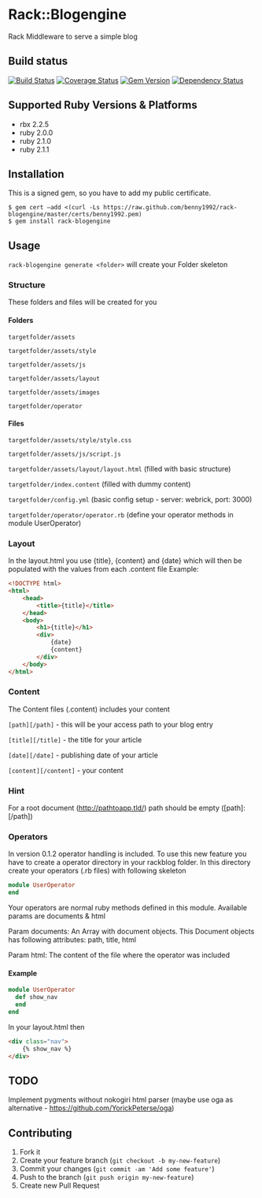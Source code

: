 # Rack::Blogengine

Rack Middleware to serve a simple blog

## Build status

[![Build Status](https://travis-ci.org/Benny1992/rack-blogengine.png?branch=master)](https://travis-ci.org/Benny1992/rack-blogengine)
[![Coverage Status](https://coveralls.io/repos/Benny1992/rack-blogengine/badge.png?branch=master)](https://coveralls.io/r/Benny1992/rack-blogengine?branch=master)
[![Gem Version](https://badge.fury.io/rb/rack-blogengine.png)](http://badge.fury.io/rb/rack-blogengine)
[![Dependency Status](https://gemnasium.com/Benny1992/rack-blogengine.png)](https://gemnasium.com/Benny1992/rack-blogengine)




## Supported Ruby Versions & Platforms

- rbx   2.2.5
- ruby  2.0.0
- ruby  2.1.0
- ruby  2.1.1


## Installation

This is a signed gem, so you have to add my public certificate.

    $ gem cert –add <(curl -Ls https://raw.github.com/benny1992/rack-blogengine/master/certs/benny1992.pem)
    $ gem install rack-blogengine

## Usage

`rack-blogengine generate <folder>` will create your Folder skeleton

### Structure

These folders and files will be created for you

#### Folders
`targetfolder/assets`

`targetfolder/assets/style`

`targetfolder/assets/js`

`targetfolder/assets/layout`

`targetfolder/assets/images`

`targetfolder/operator`

#### Files
`targetfolder/assets/style/style.css`

`targetfolder/assets/js/script.js`

`targetfolder/assets/layout/layout.html` (filled with basic structure)

`targetfolder/index.content` (filled with dummy content)

`targetfolder/config.yml` (basic config setup - server: webrick, port: 3000)

`targetfolder/operator/operator.rb` (define your operator methods in module UserOperator)

### Layout

In the layout.html you use {title}, {content} and {date} which will then be populated with the values from each .content file
Example:
```html
<!DOCTYPE html>
<html>
	<head>
		<title>{title}</title>
	</head>
	<body>
		<h1>{title}</h1>
		<div>
			{date}
			{content}
		</div>
	</body>
</html>
```
### Content

The Content files (.content) includes your content

`[path][/path]` - this will be your access path to your blog entry

`[title][/title]` - the title for your article

`[date][/date]` - publishing date of your article

`[content][/content]` - your content

### Hint
For a root document (http://pathtoapp.tld/) path should be empty ([path]:[/path])

### Operators

In version 0.1.2 operator handling is included.
To use this new feature you have to create a operator directory in your rackblog folder.
In this directory create your operators (.rb files) with following skeleton

```ruby
module UserOperator
end
```

Your operators are normal ruby methods defined in this module.
Available params are documents & html

Param documents: 
An Array with document objects.
This Document objects has following attributes: path, title, html

Param html:
The content of the file where the operator was included

#### Example

```ruby
module UserOperator
  def show_nav
  end
end
```

In your layout.html then

```html
<div class="nav">	
	{% show_nav %}
</div>
```

## TODO

Implement pygments without nokogiri html parser (maybe use oga as alternative - <a href="https://github.com/YorickPeterse/oga">https://github.com/YorickPeterse/oga</a>)

## Contributing

1. Fork it
2. Create your feature branch (`git checkout -b my-new-feature`)
3. Commit your changes (`git commit -am 'Add some feature'`)
4. Push to the branch (`git push origin my-new-feature`)
5. Create new Pull Request





